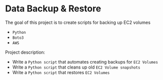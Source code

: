 # Data Backup & Restore

The goal of this project is to create scripts for backing up EC2 volumes
- `Python`
- `Boto3`
- `AWS`

Project description:
- Write a `Python script` that automates creating backups for `EC2 Volumes`
- Write a `Python script` that cleans up old `EC2 Volume snapshots`
- Write a `Python script` that restores `EC2 Volumes`